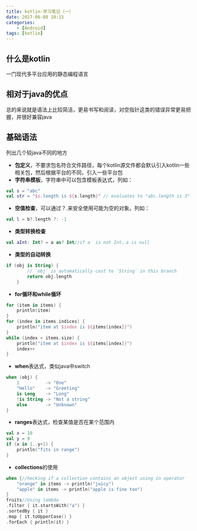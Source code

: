 ```yaml
---
title: kotlin-学习笔记（一）
date: 2017-06-08 10:15
categories: 
    - [Android]
tags: [kotlin]
---
```


## 什么是kotlin
一门现代多平台应用的静态编程语言
## 相对于java的优点
总的来说就是语法上比较简洁，更易书写和阅读，对空指针这类的错误异常更易把握，并很好兼容java
## 基础语法
列出几个较java不同的地方
- **包定义**，不要求包名符合文件路径，每个kotlin源文件都会默认引入kotlin一些相关包，然后根据平台的不同，引入一些平台包
- **字符串模板**，字符串中可以包含模板表达式，列如：
``` kotlin
val s = "abc"
val str = "$s.length is ${s.length}" // evaluates to "abc.length is 3"
```
- **空值检查**，可以通过？.来安全使用可能为空的对象。列如：
``` kotlin
val l = b?.length ?: -1
```

<!-- more -->

- **类型转换检查**
``` kotlin
val aInt: Int? = a as? Int//if a  is not Int，a is null
```
- **类型的自动转换**
``` kotlin
if (obj is String) {
        // `obj` is automatically cast to `String` in this branch
        return obj.length
    }
```
- **for循环和while循环**
``` kotlin
for (item in items) {
    println(item)
}
for (index in items.indices) {
    println("item at $index is ${items[index]}")
}
while (index < items.size) {
    println("item at $index is ${items[index]}")
    index++
}
```
- **when**表达式，类似java中switch
``` kotlin
when (obj) {
    1          -> "One"
    "Hello"    -> "Greeting"
    is Long    -> "Long"
    !is String -> "Not a string"
    else       -> "Unknown"
}
``` 
- **ranges**表达式，检查某值是否在某个范围内
``` kotlin
val x = 10
val y = 9
if (x in 1..y+1) {
    println("fits in range")
}
```
- **collections**的使用
``` kotlin
when {//hecking if a collection contains an object using in operator
    "orange" in items -> println("juicy")
    "apple" in items -> println("apple is fine too")
}
fruits//Using lambda
.filter { it.startsWith("a") }
.sortedBy { it }
.map { it.toUpperCase() }
.forEach { println(it) }
```



